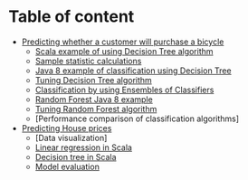 # Table of content

* [Predicting whether a customer will purchase a bicycle](notes/classification/dt-classification.md)
    * [Scala example of using Decision Tree algorithm](notes/classification/dt-scala.md)
    * [Sample statistic calculations](notes/classification/dt-calculations.md)
    * [Java 8 example of classification using Decision Tree](notes/classification/dt-java.md)
    * [Tuning Decision Tree algorithm](notes/classification/dt-tuning.md)
    * [Classification by using Ensembles of Classifiers](notes/classification/rf-classification.md)
    * [Random Forest Java 8 example](notes/classification/rf-java.md)
    * [Tuning Random Forest algorithm](notes/classification/rf-tuning.md)
    * [Performance comparison of classification algorithms]
* [Predicting House prices](notes/regression/regression-algorithms.md)
    * [Data visualization]
    * [Linear regression in Scala](notes/regression/lr-scala.md) 
    * [Decision tree in Scala](notes/regression/dt-scala.md) 
    * [Model evaluation](notes/regression/evaluation-scala.md) 



